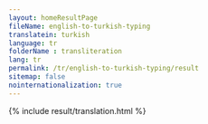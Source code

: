```yaml
--- 
layout: homeResultPage 
fileName: english-to-turkish-typing
translatein: turkish
language: tr
folderName : transliteration
lang: tr
permalink: /tr/english-to-turkish-typing/result
sitemap: false
nointernationalization: true
---
```

{% include result/translation.html %}

<script src="/js/result/translator.js" data-foldername="{{page.folderName}}" data-lang="{{page.lang}}"></script>